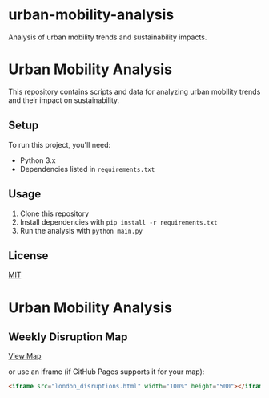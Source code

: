 # urban-mobility-analysis
Analysis of urban mobility trends and sustainability impacts.
# Urban Mobility Analysis

This repository contains scripts and data for analyzing urban mobility trends and their impact on sustainability.

## Setup

To run this project, you'll need:

- Python 3.x
- Dependencies listed in `requirements.txt`

## Usage

1. Clone this repository
2. Install dependencies with `pip install -r requirements.txt`
3. Run the analysis with `python main.py`

## License

[MIT](LICENSE)
# Urban Mobility Analysis

## Weekly Disruption Map
[View Map](https://yourusername.github.io/urban-mobility-analysis/london_disruptions.html)

or use an iframe (if GitHub Pages supports it for your map):
```html
<iframe src="london_disruptions.html" width="100%" height="500"></iframe>
